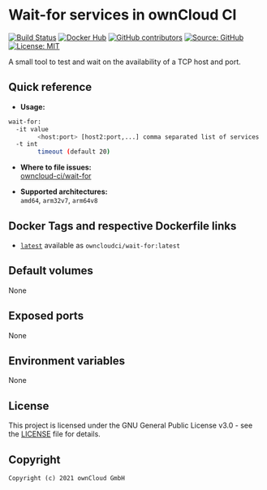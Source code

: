 # Wait-for services in ownCloud CI

[![Build Status](https://img.shields.io/drone/build/owncloud-ci/wait-for?logo=drone&server=https%3A%2F%2Fdrone.owncloud.com)](https://drone.owncloud.com/owncloud-ci/wait-for)
[![Docker Hub](https://img.shields.io/docker/v/owncloudci/wait-for?logo=docker&label=dockerhub&sort=semver&logoColor=white)](https://hub.docker.com/r/owncloudci/wait-for)
[![GitHub contributors](https://img.shields.io/github/contributors/owncloud-ci/wait-for)](https://github.com/owncloud-ci/wait-for/graphs/contributors)
[![Source: GitHub](https://img.shields.io/badge/source-github-blue.svg?logo=github&logoColor=white)](https://github.com/owncloud-ci/wait-for)
[![License: MIT](https://img.shields.io/github/license/owncloud-ci/wait-for)](https://github.com/owncloud-ci/wait-for/blob/master/LICENSE)


A small tool to test and wait on the availability of a TCP host and port.

## Quick reference

- **Usage:**

```bash
wait-for:
  -it value
        <host:port> [host2:port,...] comma separated list of services
  -t int
        timeout (default 20)
```

- **Where to file issues:**\
  [owncloud-ci/wait-for](https://github.com/owncloud-ci/wait-for/issues)

- **Supported architectures:**\
  `amd64`, `arm32v7`, `arm64v8`

## Docker Tags and respective Dockerfile links

- [`latest`](https://github.com/owncloud-ci/wait-for/blob/master/latest/Dockerfile.amd64) available as `owncloudci/wait-for:latest`

## Default volumes

None

## Exposed ports

None

## Environment variables

None

## License

This project is licensed under the GNU General Public License v3.0 - see the [LICENSE](https://github.com/owncloud-ci/alpine/blob/master/LICENSE) file for details.

## Copyright

```Text
Copyright (c) 2021 ownCloud GmbH
```
